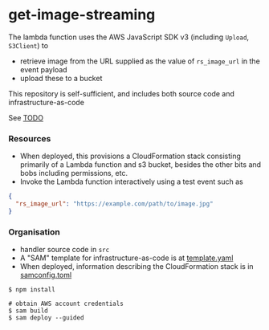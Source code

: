 # get-image-streaming

The lambda function uses the AWS JavaScript SDK v3 (including `Upload`, `S3Client`) to
- retrieve image from the URL supplied as the value of `rs_image_url` in the event payload
- upload these to a bucket

This repository is self-sufficient, and includes both source code and infrastructure-as-code

See [TODO](TODO.md)

### Resources

- When deployed, this provisions a CloudFormation stack consisting primarily of a Lambda function and s3 bucket, besides the other bits and bobs including permissions, etc.
- Invoke the Lambda function interactively using a test event such as
```json
{
  "rs_image_url": "https://example.com/path/to/image.jpg"
}
```

### Organisation

- handler source code in `src`
- A "SAM" template for infrastructure-as-code is at [template.yaml](template.yaml)
- When deployed, information describing the CloudFormation stack is in [samconfig.toml](/samconfig.toml)

```shell
$ npm install

# obtain AWS account credentials
$ sam build
$ sam deploy --guided
```
